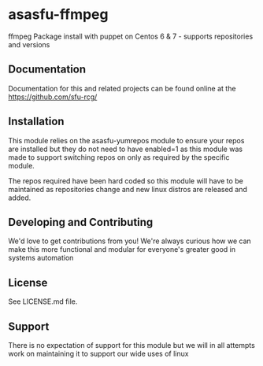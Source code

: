 asasfu-ffmpeg
======

ffmpeg Package install with puppet on Centos 6 &amp; 7 - supports repositories and versions

Documentation
-------------

Documentation for this and related projects can be found online at the
https://github.com/sfu-rcg/

Installation
------------

This module relies on the asasfu-yumrepos module to ensure your repos are installed but they do not need to have enabled=1 as this module was made to support switching repos on only as required by the specific module.

The repos required have been hard coded so this module will have to be maintained as repositories change and new linux distros are released and added.

Developing and Contributing
------

We'd love to get contributions from you! 
We're always curious how we can make this more functional and modular for everyone's greater good in systems automation

License
-------

See LICENSE.md file.

Support
-------

There is no expectation of support for this module but we will in all attempts work on maintaining it to support our wide uses of linux
